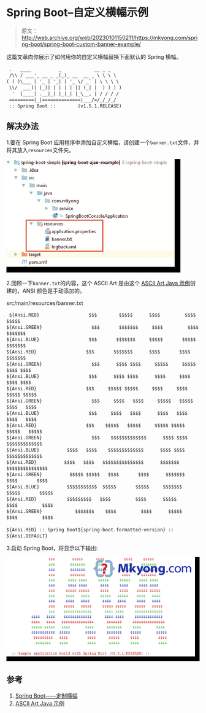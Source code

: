 # Spring Boot–自定义横幅示例

> 原文：<http://web.archive.org/web/20230101150211/https://mkyong.com/spring-boot/spring-boot-custom-banner-example/>

这篇文章向你展示了如何用你的自定义横幅替换下面默认的 Spring 横幅。

```
 .   ____          _            __ _ _
 /\\ / ___'_ __ _ _(_)_ __  __ _ \ \ \ \
( ( )\___ | '_ | '_| | '_ \/ _` | \ \ \ \
 \\/  ___)| |_)| | | | | || (_| |  ) ) ) )
  '  |____| .__|_| |_|_| |_\__, | / / / /
 =========|_|==============|___/=/_/_/_/
 :: Spring Boot ::        (v1.5.1.RELEASE) 
```

## 解决办法

1.要在 Spring Boot 应用程序中添加自定义横幅，请创建一个`banner.txt`文件，并将其放入`resources`文件夹。

![](img/77d471623e9bc2f9f8ae0fe212514d1d.png)

2.回顾一下`banner.txt`的内容，这个 ASCII Art 是由这个 [ASCII Art Java 示例](http://web.archive.org/web/20220216054725/https://www.mkyong.com/java/ascii-art-java-example/)创建的，ANSI 颜色是手动添加的。

src/main/resources/banner.txt

```
 ${Ansi.RED}                  $$$        $$$$$      $$$$         $$$$     $$$$$
${Ansi.GREEN}                  $$$       $$$$$$$     $$$$         $$$$    $$$$$$$
${Ansi.BLUE}                  $$$       $$$$$$$     $$$$$       $$$$$    $$$$$$$
${Ansi.RED}                  $$$       $$$$$$$      $$$$       $$$$     $$$$$$$
${Ansi.GREEN}                  $$$      $$$$ $$$$     $$$$$     $$$$$    $$$$ $$$$
${Ansi.BLUE}                  $$$      $$$$ $$$$      $$$$     $$$$     $$$$ $$$$
${Ansi.RED}                  $$$     $$$$$ $$$$$     $$$$     $$$$    $$$$$ $$$$$
${Ansi.GREEN}                  $$$     $$$$   $$$$     $$$$$   $$$$$    $$$$   $$$$
${Ansi.BLUE}                  $$$     $$$$   $$$$      $$$$   $$$$     $$$$   $$$$
${Ansi.RED}                  $$$    $$$$$   $$$$$     $$$$$ $$$$$    $$$$$   $$$$$
${Ansi.GREEN}                  $$$    $$$$$$$$$$$$$      $$$$ $$$$     $$$$$$$$$$$$$
${Ansi.BLUE}          $$$$   $$$$    $$$$$$$$$$$$$      $$$$ $$$$     $$$$$$$$$$$$$
${Ansi.RED}          $$$$   $$$$   $$$$$$$$$$$$$$$      $$$$$$$     $$$$$$$$$$$$$$$
${Ansi.GREEN}          $$$$$ $$$$$   $$$$       $$$$      $$$$$$$     $$$$       $$$$
${Ansi.BLUE}          $$$$$$$$$$$  $$$$$       $$$$$     $$$$$$$    $$$$$       $$$$$
${Ansi.RED}           $$$$$$$$$   $$$$         $$$$      $$$$$     $$$$         $$$$
${Ansi.GREEN}            $$$$$$$    $$$$         $$$$      $$$$$     $$$$         $$$$

${Ansi.RED} :: Spring Boot${spring-boot.formatted-version} :: ${Ansi.DEFAULT} 
```

3.启动 Spring Boot，将显示以下输出:

![](img/e24843ff8446da06f9b1bb7dfa963c82.png)

## 参考

1.  [Spring Boot——定制横幅](http://web.archive.org/web/20220216054725/https://docs.spring.io/spring-boot/docs/current-SNAPSHOT/reference/htmlsingle/#boot-features-banner)
2.  [ASCII Art Java 示例](http://web.archive.org/web/20220216054725/https://www.mkyong.com/java/ascii-art-java-example/)

<input type="hidden" id="mkyong-current-postId" value="14434">